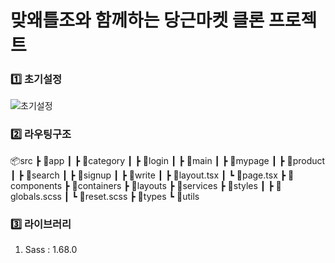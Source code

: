 # 맞왜틀조와 함께하는 당근마켓 클론 프로젝트

### 1️⃣ 초기설정

![초기설정](image.png)

### 2️⃣ 라우팅구조

📦src
┣ 📂app
┃ ┣ 📂category
┃ ┣ 📂login
┃ ┣ 📂main
┃ ┣ 📂mypage
┃ ┣ 📂product
┃ ┣ 📂search
┃ ┣ 📂signup
┃ ┣ 📂write
┃ ┣ 📜layout.tsx
┃ ┗ 📜page.tsx
┣ 📂components
┣ 📂containers
┣ 📂layouts
┣ 📂services
┣ 📂styles
┃ ┣ 📜globals.scss
┃ ┗ 📜reset.scss
┣ 📂types
┗ 📂utils

### 3️⃣ 라이브러리

1.  Sass : 1.68.0
